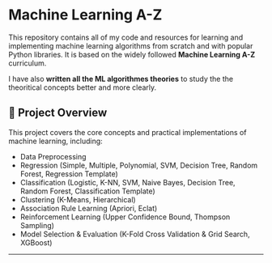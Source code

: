 # Machine Learning A-Z

This repository contains all of my code and resources for learning and implementing machine learning algorithms from scratch and with popular Python libraries. It is based on the widely followed **Machine Learning A-Z** curriculum.

I have also **written all the ML algorithmes theories** to study the the theoritical concepts better and more clearly.

## 📌 Project Overview

This project covers the core concepts and practical implementations of machine learning, including:

- Data Preprocessing
- Regression (Simple, Multiple, Polynomial, SVM, Decision Tree, Random Forest, Regression Template)
- Classification (Logistic, K-NN, SVM, Naive Bayes, Decision Tree, Random Forest, Classification Template)
- Clustering (K-Means, Hierarchical)
- Association Rule Learning (Apriori, Eclat)
- Reinforcement Learning (Upper Confidence Bound, Thompson Sampling)
- Model Selection & Evaluation (K-Fold Cross Validation & Grid Search, XGBoost)

---


